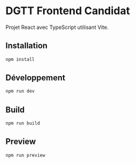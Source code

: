 # DGTT Frontend Candidat

Projet React avec TypeScript utilisant Vite.

## Installation

```bash
npm install
```

## Développement

```bash
npm run dev
```

## Build

```bash
npm run build
```

## Preview

```bash
npm run preview
```

